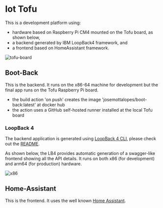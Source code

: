 # Iot Tofu

This is a development platform using:

- hardware based on Raspberry Pi CM4 mounted on the Tofu board, as shown below,
- a backend generated by IBM LoopBack4 framework, and
- a frontend based on HomeAssistant framework.

![tofu-board](https://github.com/josemotta/iot-tofu/assets/86032/cc103d69-08f9-42e8-bbb8-e5f05c1d34d2)

## Boot-Back

This is the backend. It runs on the x86-64 machine for development but the final app runs on the Tofu Raspberry Pi board.

- the build action 'on push' creates the image 'josemottalopes/boot-back:latest' at docker hub
- the action uses a GitHub self-hosted runner installed at the local Tofu board

### LoopBack 4

The backend application is generated using [LoopBack 4 CLI](https://loopback.io/doc/en/lb4/Command-line-interface.html), please check out the [README](src/README.md).

As shown below, the LB4 provides automatic generation of a swagger-like frontend showing all the API details. It runs on both x86 (for development) and arm64 (for production) hardware.

![x86](https://github.com/josemotta/iot-tofu/assets/86032/411b03e2-00db-4e21-bd13-20b8e340768f)

## Home-Assistant

This is the frontend. It uses the well known [Home Assistant](https://www.home-assistant.io/).
